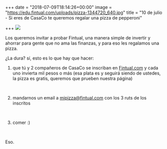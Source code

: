 +++
date = "2018-07-09T18:14:26+00:00"
image = "https://edu.fintual.com/uploads/pizza-1344720_640.jpg"
title = "10 de julio - Si eres de CasaCo te queremos regalar una pizza de pepperoni"

+++
![](/uploads/pizza-1344720_640.jpg)

Los queremos invitar a probar Fintual, una manera simple de invertir y ahorrar para gente que no ama las finanzas, y para eso les regalamos una pizza.

¿La dura? sí, esto es lo que hay que hacer:

1) que tú y 2 compañeros de CasaCo se inscriban en [Fintual.com](https://fintual.com/) y cada uno invierta mil pesos o más (esa plata es y seguirá siendo de ustedes, la pizza es gratis, queremos que prueben nuestra página)

<br>

2) mandarnos un email a mipizza@fintual.com con los 3 ruts de los inscritos

<br>

3) comer :)

<br>

Eso.